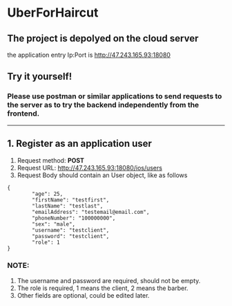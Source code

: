 # UberForHaircut



## The project is depolyed on the cloud server  
the application entry Ip:Port is http://47.243.165.93:18080 

## Try it yourself!
### Please use postman or similar applications to send requests to the server as to try the backend independently from the frontend.

  
----

## 1. Register as an application user
1. Request method: **POST**  
2. Request URL: http://47.243.165.93:18080/ios/users
3. Request Body should contain an User object, like as follows


```
{
        "age": 25,
        "firstName": "testfirst",
        "lastName": "testlast",
        "emailAddress": "testemail@email.com",
        "phoneNumber": "100000000",
        "sex": "male",
        "username": "testclient",
        "password": "testclient",
        "role": 1
}
```

### NOTE:
1. The username and password are required, should not be empty.
2. The role is required, 1 means the client, 2 means the barber.
3. Other fields are optional, could be edited later.
